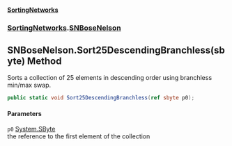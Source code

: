 #### [SortingNetworks](index.md 'index')
### [SortingNetworks](SortingNetworks.md 'SortingNetworks').[SNBoseNelson](SortingNetworks_SNBoseNelson.md 'SortingNetworks.SNBoseNelson')
## SNBoseNelson.Sort25DescendingBranchless(sbyte) Method
Sorts a collection of 25 elements in descending order using branchless min/max swap.  
```csharp
public static void Sort25DescendingBranchless(ref sbyte p0);
```
#### Parameters
<a name='SortingNetworks_SNBoseNelson_Sort25DescendingBranchless(sbyte)_p0'></a>
`p0` [System.SByte](https://docs.microsoft.com/en-us/dotnet/api/System.SByte 'System.SByte')  
the reference to the first element of the collection
  
